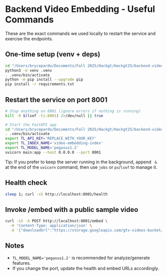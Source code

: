 # Backend Video Embedding - Useful Commands

These are the exact commands we used locally to restart the service and exercise the endpoints.

## One-time setup (venv + deps)

```bash
cd "/Users/brycepardo/Documents/Fall 2025/Hackgt/Hackgt25/backend-video-embedding"
python3 -m venv .venv
. .venv/bin/activate
python -m pip install --upgrade pip
pip install -r requirements.txt
```

## Restart the service on port 8001

```bash
# Stop anything on 8001 (ignore errors if nothing is running)
kill -9 $(lsof -ti:8001) 2>/dev/null || true

# Start the FastAPI app
cd "/Users/brycepardo/Documents/Fall 2025/Hackgt/Hackgt25/backend-video-embedding"
. .venv/bin/activate
export TL_API_KEY='REPLACE_WITH_YOUR_KEY'
export TL_INDEX_NAME='video-embedding-index'
export TL_MODEL_NAME='pegasus1.2'
uvicorn main:app --host 0.0.0.0 --port 8001
```

Tip: If you prefer to keep the server running in the background, append ` &` at the end of the `uvicorn` command, then use `jobs` or `ps`/`lsof` to manage it.

## Health check

```bash
sleep 1; curl -sS http://localhost:8001/health
```

## Invoke /embed with a public sample video

```bash
curl -sS -X POST http://localhost:8001/embed \
  -H 'Content-Type: application/json' \
  -d '{"downloadUrl":"https://storage.googleapis.com/gtv-videos-bucket/sample/BigBuckBunny.mp4"}'
```

## Notes
- `TL_MODEL_NAME='pegasus1.2'` is recommended for analyze/generate features.
- If you change the port, update the health and embed URLs accordingly.
